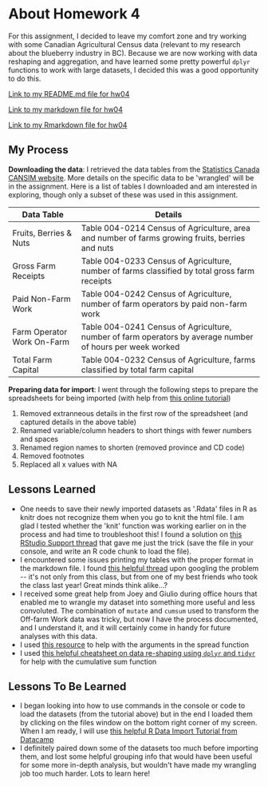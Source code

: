 # About Homework 4

For this assignment, I decided to leave my comfort zone and try working with some Canadian Agricultural Census data (relevant to my research about the blueberry industry in BC). Because we are now working with data reshaping and aggregation, and have learned some pretty powerful `dplyr` functions to work with large datasets, I decided this was a good opportunity to do this.

<a href="https://github.com/susannaelsie/stat545-hw-klassen-susanna/blob/master/hw04/README.md">Link to my README.md file for hw04</a>

<a href="https://github.com/susannaelsie/stat545-hw-klassen-susanna/blob/master/hw04/hw04.md">Link to my markdown file for hw04</a>

<a href="https://github.com/susannaelsie/stat545-hw-klassen-susanna/blob/master/hw04/hw04.Rmd">Link to my Rmarkdown file for hw04</a>

## My Process

**Downloading the data**: I retrieved the data tables from the <a href="http://www5.statcan.gc.ca/cansim/a03?lang=eng&pattern=004-0200..004-0246&p2=31">Statistics Canada CANSIM website</a>. More details on the specific data to be 'wrangled' will be in the assignment. Here is a list of tables I downloaded and am interested in exploring, though only a subset of these was used in this assignment.  

Data Table | Details
------------ | -------------
Fruits, Berries & Nuts | Table 004-0214 Census of Agriculture, area and number of farms growing fruits, berries and nuts
Gross Farm Receipts | Table 004-0233 Census of Agriculture, number of farms classified by total gross farm receipts 
Paid Non-Farm Work | Table 004-0242 Census of Agriculture, number of farm operators by paid non-farm work
Farm Operator Work On-Farm | Table 004-0241 Census of Agriculture, number of farm operators by average number of hours per week worked 
Total Farm Capital | Table 004-0232 Census of Agriculture, farms classified by total farm capital

**Preparing data for import**: I went through the following steps to prepare the spreadsheets for being imported (with help from <a href="https://www.datacamp.com/community/tutorials/r-data-import-tutorial">this online tutorial</a>)
1. Removed extranneous details in the first row of the spreadsheet (and captured details in the above table)
2. Renamed variable/column headers to short things with fewer numbers and spaces
3. Renamed region names to shorten (removed province and CD code)
4. Removed footnotes
5. Replaced all x values with NA

## Lessons Learned

- One needs to save their newly imported datasets as '.Rdata' files in R as knitr does not recognize them when you go to knit the html file. I am glad I tested whether the 'knit' function was working earlier on in the process and had time to troubleshoot this! I found a solution on <a href="https://support.rstudio.com/hc/en-us/community/posts/200631198-data-set-not-found-when-knitting-HTML">this RStudio Support thread</a> that gave me just the trick (save the file in your console, and write an R code chunk to load the file). 
- I encountered some issues printing my tables with the proper format in the markdown file. I found <a href="https://github.com/STAT545-UBC/Discussion/issues/136">this helpful thread</a> upon googling the problem -- it's not only from this class, but from one of my best friends who took the class last year! Great minds think alike...?
- I received some great help from Joey and Giulio during office hours that enabled me to wrangle my dataset into something more useful and less convoluted. The combination of ```mutate``` and ```cumsum``` used to transform the Off-farm Work data was tricky, but now I have the process documented, and I understand it, and it will certainly come in handy for future analyses with this data. 
- I used <a href="http://tidyr.tidyverse.org/reference/spread.html">this resource</a> to help with the arguments in the spread function
- I used <a href="https://www.rstudio.com/wp-content/uploads/2015/02/data-wrangling-cheatsheet.pdf">this helpful cheatsheet on data re-shaping using ```dplyr``` and ```tidyr```</a> for help with the cumulative sum function

## Lessons To Be Learned

- I began looking into how to use commands in the console or code to load the datasets (from the tutorial above) but in the end I loaded them by clicking on the files window on the bottom right corner of my screen. When I am ready, I will use <a href="https://www.datacamp.com/community/tutorials/r-data-import-tutorial">this helpful R Data Import Tutorial from Datacamp</a>
- I definitely paired down some of the datasets too much before importing them, and lost some helpful grouping info that would have been useful for some more in-depth analysis, but wouldn't have made my wrangling job too much harder. Lots to learn here!






